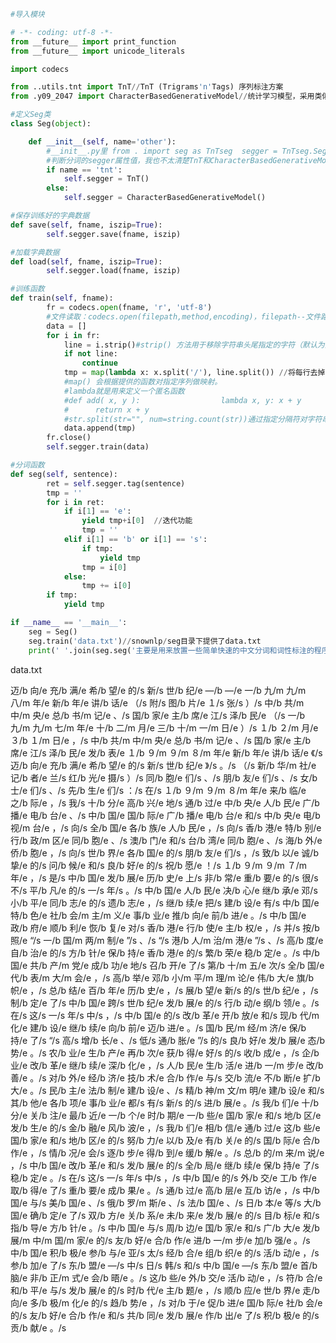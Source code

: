 ```python
#导入模块

# -*- coding: utf-8 -*-
from __future__ import print_function
from __future__ import unicode_literals

import codecs

from ..utils.tnt import TnT//TnT (Trigrams'n'Tags) 序列标注方案
from .y09_2047 import CharacterBasedGenerativeModel//统计学习模型，采用类似与POS（Part-of-Speech）那一套序列标注的方法来进行分词
```


```python
#定义Seg类
class Seg(object):

    def __init__(self, name='other'):
        #__init__.py里 from . import seg as TnTseg  segger = TnTseg.Seg()，所以segger就是Seg类？
        #判断分词的segger属性值，我也不太清楚TnT和CharacterBasedGenerativeModel的意义和区别
        if name == 'tnt':
            self.segger = TnT()
        else:
            self.segger = CharacterBasedGenerativeModel()
```


```python
#保存训练好的字典数据
def save(self, fname, iszip=True):
        self.segger.save(fname, iszip)
```


```python
#加载字典数据
def load(self, fname, iszip=True):
        self.segger.load(fname, iszip)
```


```python
#训练函数
def train(self, fname):
        fr = codecs.open(fname, 'r', 'utf-8')
        #文件读取：codecs.open(filepath,method,encoding)，filepath--文件路径，method--打开方式，r为读，w为写，rw为读写，encoding--文件的编码，中文文件使用utf-8
        data = []
        for i in fr:
            line = i.strip()#strip() 方法用于移除字符串头尾指定的字符（默认为空格或换行符）或字符序列
            if not line:
                continue
            tmp = map(lambda x: x.split('/'), line.split()) //将每行去掉空字符的数据继续去掉'/'
            #map() 会根据提供的函数对指定序列做映射。
            #lambda就是用来定义一个匿名函数
            #def add( x, y ):                  lambda x, y: x + y
            #      return x + y
            #str.split(str="", num=string.count(str))通过指定分隔符对字符串进行切片，如果参数 num 有指定值，则分隔 num+1 个子字符串
            data.append(tmp)
        fr.close()
        self.segger.train(data)
```


```python
#分词函数
def seg(self, sentence):
        ret = self.segger.tag(sentence)
        tmp = ''
        for i in ret:
            if i[1] == 'e':
                yield tmp+i[0]  //迭代功能
                tmp = ''
            elif i[1] == 'b' or i[1] == 's':
                if tmp:
                    yield tmp
                tmp = i[0]
            else:
                tmp += i[0]
        if tmp:
            yield tmp
```


```python
if __name__ == '__main__':
    seg = Seg()
    seg.train('data.txt')//snownlp/seg目录下提供了data.txt
    print(' '.join(seg.seg('主要是用来放置一些简单快速的中文分词和词性标注的程序')))
```

data.txt


迈/b 向/e 充/b 满/e 希/b 望/e 的/s 新/s 世/b 纪/e —/b —/e 一/b 九/m 九/m 八/m 年/e 新/b 年/e 讲/b 话/e （/s 附/s 图/b 片/e １/s 张/s ）/s
中/b 共/m 中/m 央/e 总/b 书/m 记/e 、/s 国/b 家/e 主/b 席/e 江/s 泽/b 民/e
（/s 一/b 九/m 九/m 七/m 年/e 十/b 二/m 月/e 三/b 十/m 一/m 日/e ）/s
１/b ２/m 月/e ３/b １/m 日/e ，/s 中/b 共/m 中/m 央/e 总/b 书/m 记/e 、/s 国/b 家/e 主/b 席/e 江/s 泽/b 民/e 发/b 表/e １/b ９/m ９/m ８/m 年/e 新/b 年/e 讲/b 话/e 《/s 迈/b 向/e 充/b 满/e 希/b 望/e 的/s 新/s 世/b 纪/e 》/s 。/s （/s 新/b 华/m 社/e 记/b 者/e 兰/s 红/b 光/e 摄/s ）/s
同/b 胞/e 们/s 、/s 朋/b 友/e 们/s 、/s 女/b 士/e 们/s 、/s 先/b 生/e 们/s ：/s
在/s １/b ９/m ９/m ８/m 年/e 来/b 临/e 之/b 际/e ，/s 我/s 十/b 分/e 高/b 兴/e 地/s 通/b 过/e 中/b 央/e 人/b 民/e 广/b 播/e 电/b 台/e 、/s 中/b 国/e 国/b 际/e 广/b 播/e 电/b 台/e 和/s 中/b 央/e 电/b 视/m 台/e ，/s 向/s 全/b 国/e 各/b 族/e 人/b 民/e ，/s 向/s 香/b 港/e 特/b 别/e 行/b 政/m 区/e 同/b 胞/e 、/s 澳/b 门/e 和/s 台/b 湾/e 同/b 胞/e 、/s 海/b 外/e 侨/b 胞/e ，/s 向/s 世/b 界/e 各/b 国/e 的/s 朋/b 友/e 们/s ，/s 致/b 以/e 诚/b 挚/e 的/s 问/b 候/e 和/s 良/b 好/e 的/s 祝/b 愿/e ！/s
１/b ９/m ９/m ７/m 年/e ，/s 是/s 中/b 国/e 发/b 展/e 历/b 史/e 上/s 非/b 常/e 重/b 要/e 的/s 很/s 不/s 平/b 凡/e 的/s 一/s 年/s 。/s 中/b 国/e 人/b 民/e 决/b 心/e 继/b 承/e 邓/s 小/b 平/e 同/b 志/e 的/s 遗/b 志/e ，/s 继/b 续/e 把/s 建/b 设/e 有/s 中/b 国/e 特/b 色/e 社/b 会/m 主/m 义/e 事/b 业/e 推/b 向/e 前/b 进/e 。/s 中/b 国/e 政/b 府/e 顺/b 利/e 恢/b 复/e 对/s 香/b 港/e 行/b 使/e 主/b 权/e ，/s 并/s 按/b 照/e “/s 一/b 国/m 两/m 制/e ”/s 、/s “/s 港/b 人/m 治/m 港/e ”/s 、/s 高/b 度/e 自/b 治/e 的/s 方/b 针/e 保/b 持/e 香/b 港/e 的/s 繁/b 荣/e 稳/b 定/e 。/s 中/b 国/e 共/b 产/m 党/e 成/b 功/e 地/s 召/b 开/e 了/s 第/b 十/m 五/e 次/s 全/b 国/e 代/b 表/m 大/m 会/e ，/s 高/b 举/e 邓/b 小/m 平/m 理/m 论/e 伟/b 大/e 旗/b 帜/e ，/s 总/b 结/e 百/b 年/e 历/b 史/e ，/s 展/b 望/e 新/s 的/s 世/b 纪/e ，/s 制/b 定/e 了/s 中/b 国/e 跨/s 世/b 纪/e 发/b 展/e 的/s 行/b 动/e 纲/b 领/e 。/s
在/s 这/s 一/s 年/s 中/s ，/s 中/b 国/e 的/s 改/b 革/e 开/b 放/e 和/s 现/b 代/m 化/e 建/b 设/e 继/b 续/e 向/b 前/e 迈/b 进/e 。/s 国/b 民/m 经/m 济/e 保/b 持/e 了/s “/s 高/s 增/b 长/e 、/s 低/s 通/b 胀/e ”/s 的/s 良/b 好/e 发/b 展/e 态/b 势/e 。/s 农/b 业/e 生/b 产/e 再/b 次/e 获/b 得/e 好/s 的/s 收/b 成/e ，/s 企/b 业/e 改/b 革/e 继/b 续/e 深/b 化/e ，/s 人/b 民/e 生/b 活/e 进/b 一/m 步/e 改/b 善/e 。/s 对/b 外/e 经/b 济/e 技/b 术/e 合/b 作/e 与/s 交/b 流/e 不/b 断/e 扩/b 大/e 。/s 民/b 主/e 法/b 制/e 建/b 设/e 、/s 精/b 神/m 文/m 明/e 建/b 设/e 和/s 其/b 他/e 各/b 项/e 事/b 业/e 都/s 有/s 新/s 的/s 进/b 展/e 。/s 我/b 们/e 十/b 分/e 关/b 注/e 最/b 近/e 一/b 个/e 时/b 期/e 一/b 些/e 国/b 家/e 和/s 地/b 区/e 发/b 生/e 的/s 金/b 融/e 风/b 波/e ，/s 我/b 们/e 相/b 信/e 通/b 过/e 这/b 些/e 国/b 家/e 和/s 地/b 区/e 的/s 努/b 力/e 以/b 及/e 有/b 关/e 的/s 国/b 际/e 合/b 作/e ，/s 情/b 况/e 会/s 逐/b 步/e 得/b 到/e 缓/b 解/e 。/s 总/b 的/m 来/m 说/e ，/s 中/b 国/e 改/b 革/e 和/s 发/b 展/e 的/s 全/b 局/e 继/b 续/e 保/b 持/e 了/s 稳/b 定/e 。/s
在/s 这/s 一/s 年/s 中/s ，/s 中/b 国/e 的/s 外/b 交/e 工/b 作/e 取/b 得/e 了/s 重/b 要/e 成/b 果/e 。/s 通/b 过/e 高/b 层/e 互/b 访/e ，/s 中/b 国/e 与/s 美/b 国/e 、/s 俄/b 罗/m 斯/e 、/s 法/b 国/e 、/s 日/b 本/e 等/s 大/b 国/e 确/b 定/e 了/s 双/b 方/e 关/b 系/e 未/b 来/e 发/b 展/e 的/s 目/b 标/e 和/s 指/b 导/e 方/b 针/e 。/s 中/b 国/e 与/s 周/b 边/e 国/b 家/e 和/s 广/b 大/e 发/b 展/m 中/m 国/m 家/e 的/s 友/b 好/e 合/b 作/e 进/b 一/m 步/e 加/b 强/e 。/s 中/b 国/e 积/b 极/e 参/b 与/e 亚/s 太/s 经/b 合/e 组/b 织/e 的/s 活/b 动/e ，/s 参/b 加/e 了/s 东/b 盟/e —/s 中/s 日/s 韩/s 和/s 中/b 国/e —/s 东/b 盟/e 首/b 脑/e 非/b 正/m 式/e 会/b 晤/e 。/s 这/b 些/e 外/b 交/e 活/b 动/e ，/s 符/b 合/e 和/b 平/e 与/s 发/b 展/e 的/s 时/b 代/e 主/b 题/e ，/s 顺/b 应/e 世/b 界/e 走/b 向/e 多/b 极/m 化/e 的/s 趋/b 势/e ，/s 对/b 于/e 促/b 进/e 国/b 际/e 社/b 会/e 的/s 友/b 好/e 合/b 作/e 和/s 共/b 同/e 发/b 展/e 作/b 出/e 了/s 积/b 极/e 的/s 贡/b 献/e 。/s
